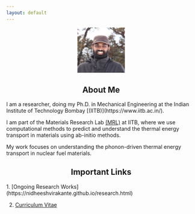 ```yaml
---
layout: default
---
```

<p align="center">
  <img width="25%" height="25%" src="1_1.jpg">
</p>

<h2 style="text-align: center;">About Me</sub></h2>
I am a researcher, doing my Ph.D. in Mechanical Engineering at the Indian Institute of Technology Bombay [(IITB)](https://www.iitb.ac.in/). 

I am part of the Materials Research Lab [(MRL)](https://www.me.iitb.ac.in/~a_jain/) at IITB, where we use computational methods to predict and understand the thermal energy transport in materials using ab-initio methods. 

My work focuses on understanding the phonon-driven thermal energy transport in nuclear fuel materials.

<h2 style="text-align: center;">Important Links</sub></h2> 
1. [Ongoing Research Works](https://nidheeshvirakante.github.io/research.html)
  
2. [Curriculum Vitae](https://nidheeshvirakante.github.io/cv.pdf)
